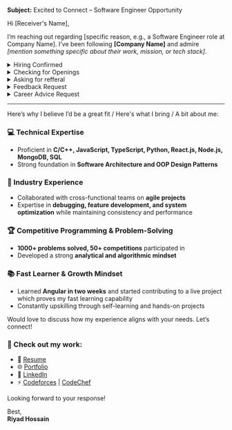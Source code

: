 **Subject:** Excited to Connect – Software Engineer Opportunity  

Hi [Receiver's Name],  

I’m reaching out regarding [specific reason, e.g., a Software Engineer role at Company Name]. I’ve been following **[Company Name]** and admire *[mention something specific about their work, mission, or tech stack]*.  
<details>
    <summary>Hiring Confirmed</summary>

    Application for Software Engineer Role

    I came across the **Software Engineer opening at [Company Name]**, and I’m excited to apply. I’ve been following **[Company Name]** and admire *[mention something specific about their work, mission, or tech stack]*. 

    (at the end) Looking forward to hearing from you!  
</details>

<details>
    <summary>Checking for Openings</summary>

    Exploring Openings for a Software Engineer at [Company Name]?

    I hope you’re doing well. I wanted to reach out to see if **[Company Name]** is currently hiring for Software Engineers or if there are any upcoming opportunities.
    
    (at the end) If there are any relevant openings, I’d love to discuss how I can contribute. If not, I’d still appreciate staying in touch for future opportunities.
</details>

<details>
    <summary>Asking for refferal</summary>

    Seeking Referral for a Software Engineering Role at [Company Name]

    I hope you’re doing great. I admire the work being done at **[Company Name]** and am very interested in joining your team.  
    I noticed that **[Company Name]** is hiring for Software Engineers. Given my skills and experience, I believe I could be a strong candidate.

    (at the end) If you think I’d be a good fit, I’d really appreciate a referral. If not, I’d still love to hear any advice you might have for me.
</details>

<details>
    <summary>Feedback Request</summary>
    
    Would Love Your Feedback on My Work

    I’ve been following your work in **[mention their domain or company]**, and I truly admire your expertise.

    If you have any insights or suggestions, I’d greatly appreciate it.  
    Looking forward to your thoughts!  
</details>

<details>
    <summary>Career Advice Request</summary>

    Seeking Your Guidance for Career Growth

    I admire your journey and expertise in **[mention their field or company]**, and I’d love to learn from your insights.

    I’d truly appreciate any insights you can share. Looking forward to your response!
</details>


---


Here’s why I believe I’d be a great fit / Here's what I bring / A bit about me:
### 💻 Technical Expertise  
- Proficient in **C/C++, JavaScript, TypeScript, Python, React.js, Node.js, MongoDB, SQL**  
- Strong foundation in **Software Architecture and OOP Design Patterns**  

### 🚀 Industry Experience  
- Collaborated with cross-functional teams on **agile projects**  
- Expertise in **debugging, feature development, and system optimization** while maintaining consistency and performance 

### 🏆 Competitive Programming & Problem-Solving  
- **1000+ problems solved, 50+ competitions** participated in  
- Developed a strong **analytical and algorithmic mindset**  

### 📚 Fast Learner & Growth Mindset  
- Learned **Angular in two weeks** and started contributing to a live project which proves my fast learning capability
- Constantly upskilling through self-learning and hands-on projects  

Would love to discuss how my experience aligns with your needs. Let’s connect!  

### 📌 Check out my work:  
- 📄 [Resume](https://drive.google.com/file/d/1SEG9JXOVzQXMEpApLUkcnmLTK5qeNRxr/view?usp=sharing)  
- 🌐 [Portfolio](https://riyad-hossain.vercel.app/)  
- 🔗 [LinkedIn](https://www.linkedin.com/in/riyaad-hossain/)   
- ⚡ [Codeforces](https://codeforces.com/profile/AlgorithmicRiyad) | [CodeChef](https://www.codechef.com/users/riyadhossain)  

Looking forward to your response!  

Best,  
**Riyad Hossain**  
